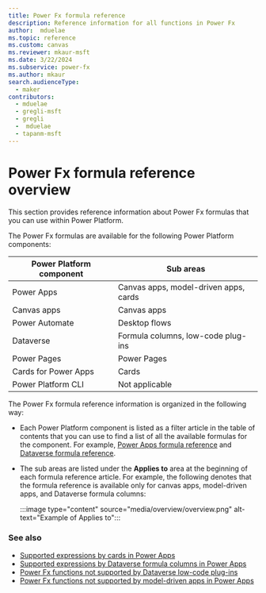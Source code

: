 ```yaml
---
title: Power Fx formula reference
description: Reference information for all functions in Power Fx
author:  mduelae
ms.topic: reference
ms.custom: canvas
ms.reviewer: mkaur-msft
ms.date: 3/22/2024
ms.subservice: power-fx
ms.author: mkaur
search.audienceType:
  - maker
contributors:
  - mduelae
  - gregli-msft
  - gregli
  -  mduelae
  - tapanm-msft
---
```


# Power Fx formula reference overview

This section provides reference information about Power Fx formulas that you can use within Power Platform.

The Power Fx formulas are available for the following Power Platform components:

| Power Platform component   | Sub areas|
| - | - |
| Power Apps   | Canvas apps, model-driven apps, cards |
| Canvas apps   | Canvas apps |
| Power Automate   | Desktop flows |
| Dataverse   | Formula columns, low-code plug-ins |
| Power Pages   | Power Pages |
| Cards for Power Apps   | Cards |
| Power Platform CLI   | Not applicable |


The Power Fx formula reference information is organized in the following way:

- Each Power Platform component is listed as a filter article in the table of contents that you can use to find a list of all the available formulas for the component. For example, [Power Apps formula reference](formula-reference.md) and [Dataverse formula reference](formula-reference-dataverse.md).
- The sub areas are listed under the **Applies to** area at the beginning of each formula reference article. For example, the following denotes that the formula reference is available only for canvas apps, model-driven apps, and Dataverse formula columns:

    :::image type="content" source="media/overview/overview.png" alt-text="Example of Applies to":::

### See also

- [Supported expressions by cards in Power Apps](/power-apps/cards/make-a-card/power-fx/intro-to-pfx#supported-expressions)
- [Supported expressions by Dataverse formula columns in Power Apps](/power-apps/maker/data-platform/formula-columns#functions)
- [Power Fx functions not supported by Dataverse low-code plug-ins](/power-apps/maker/data-platform/low-code-plug-ins-powerfx)
- [Power Fx functions not supported by model-driven apps in Power Apps](/power-apps/maker/model-driven-apps/commanding-use-powerfx#functions-not-supported)
